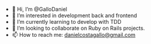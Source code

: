 - 👋 Hi, I’m @GalloDaniel
- 👀 I’m interested in development back and frontend
- 🌱 I’m currently learning to develop with TDD 
- 💞️ I’m looking to collaborate on Ruby on Rails projects. 
- 📫 How to reach me: danielcostagallo@gmail.com

<!---
GalloDaniel/GalloDaniel is a ✨ special ✨ repository because its `README.md` (this file) appears on your GitHub profile.
You can click the Preview link to take a look at your changes.
--->
